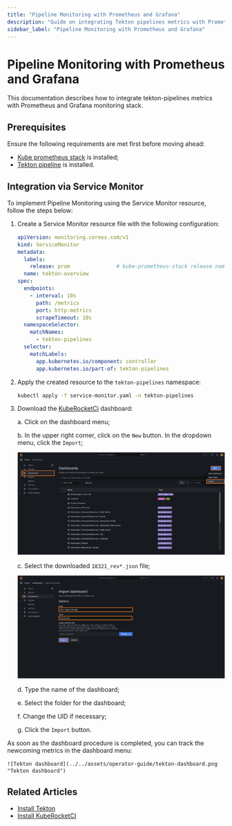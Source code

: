 ```yaml
---
title: "Pipeline Monitoring with Prometheus and Grafana"
description: "Guide on integrating Tekton pipelines metrics with Prometheus and Grafana in KubeRocketCI for comprehensive monitoring and visualization."
sidebar_label: "Pipeline Monitoring with Prometheus and Grafana"
---
```

<!-- markdownlint-disable MD025 -->

# Pipeline Monitoring with Prometheus and Grafana

<head>
  <link rel="canonical" href="https://docs.kuberocketci.io/docs/operator-guide/ci/tekton-monitoring/" />
</head>

This documentation describes how to integrate tekton-pipelines metrics with Prometheus and Grafana monitoring stack.

## Prerequisites

Ensure the following requirements are met first before moving ahead:

* [Kube prometheus stack](https://prometheus-community.github.io/helm-charts) is installed;
* [Tekton pipeline](https://github.com/tektoncd/pipeline/releases) is installed.

## Integration via Service Monitor

To implement Pipeline Monitoring using the Service Monitor resource, follow the steps below:

1. Create a Service Monitor resource file with the following configuration:

    ```yaml service-monitor.yaml
    apiVersion: monitoring.coreos.com/v1
    kind: ServiceMonitor
    metadata:
      labels:
        release: prom               # kube-prometheus-stack release name
      name: tekton-overview
    spec:
      endpoints:
        - interval: 10s
          path: /metrics
          port: http-metrics
          scrapeTimeout: 10s
      namespaceSelector:
        matchNames:
          - tekton-pipelines
      selector:
        matchLabels:
          app.kubernetes.io/component: controller
          app.kubernetes.io/part-of: tekton-pipelines
    ```

2. Apply the created resource to the `tekton-pipelines` namespace:

    ```bash
    kubectl apply -f service-monitor.yaml -n tekton-pipelines
    ```

3. Download the [KubeRocketCi](https://grafana.com/grafana/dashboards/18321) dashboard:

    a. Click on the dashboard menu;

    b. In the upper right corner, click on the `New` button. In the dropdown menu, click the `Import`;

    ![Import dashboard grafana](../../assets/operator-guide/grafana-tekton-dasboard-import.png "Import Grafana dashboard")

    c. Select the downloaded `18321_rev*.json` file;

    ![Import dashboard grafana options](../../assets/operator-guide/grafana-tekton-dasboard-import-options.png "Import Grafana dashboard: Options")

    d. Type the name of the dashboard;

    e. Select the folder for the dashboard;

    f. Change the UID if necessary;

    g. Click the `Import` button.

As soon as the dashboard procedure is completed, you can track the newcoming metrics in the dashboard menu:

    ![Tekton dashboard](../../assets/operator-guide/tekton-dashboard.png "Tekton dashboard")

## Related Articles

* [Install Tekton](../install-tekton.md)
* [Install KubeRocketCI](../install-kuberocketci.md)
